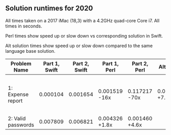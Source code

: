 
## Solution runtimes for 2020

All times taken on a 2017 iMac (18,3) with a 4.2GHz quad-core Core i7.  All times in seconds. 

Perl times show speed up or slow down vs corresponding solution in Swift. 

Alt solution times show speed up or slow down compared to the same language base solution.


Problem Name   | Part 1, Swift  | Part 2, Swift | Part 1, Perl  | Part 2, Perl | Alt sol. 1 | Alt sol. 2 | Alt sol. description
---------------|----------------|---------------|---------------|--------------|------------|------------|---------------------
1: Expense report | 0.000104 | 0.001654 | 0.001519 -16x | 0.117217 -70x | 0.000194 +7.8x | 0.000808 +145x | Perl implementation of Ada's lower-half/upper-half algorithm
2: Valid passwords | 0.007809 | 0.006821 | 0.004326 +1.8x | 0.001460 +4.6x |  ||

